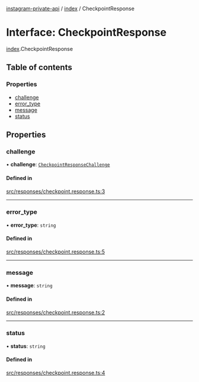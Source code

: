 [instagram-private-api](../../README.md) / [index](../../modules/index.md) / CheckpointResponse

# Interface: CheckpointResponse

[index](../../modules/index.md).CheckpointResponse

## Table of contents

### Properties

- [challenge](CheckpointResponse.md#challenge)
- [error\_type](CheckpointResponse.md#error_type)
- [message](CheckpointResponse.md#message)
- [status](CheckpointResponse.md#status)

## Properties

### challenge

• **challenge**: [`CheckpointResponseChallenge`](CheckpointResponseChallenge.md)

#### Defined in

[src/responses/checkpoint.response.ts:3](https://github.com/Nerixyz/instagram-private-api/blob/0e0721c/src/responses/checkpoint.response.ts#L3)

___

### error\_type

• **error\_type**: `string`

#### Defined in

[src/responses/checkpoint.response.ts:5](https://github.com/Nerixyz/instagram-private-api/blob/0e0721c/src/responses/checkpoint.response.ts#L5)

___

### message

• **message**: `string`

#### Defined in

[src/responses/checkpoint.response.ts:2](https://github.com/Nerixyz/instagram-private-api/blob/0e0721c/src/responses/checkpoint.response.ts#L2)

___

### status

• **status**: `string`

#### Defined in

[src/responses/checkpoint.response.ts:4](https://github.com/Nerixyz/instagram-private-api/blob/0e0721c/src/responses/checkpoint.response.ts#L4)
